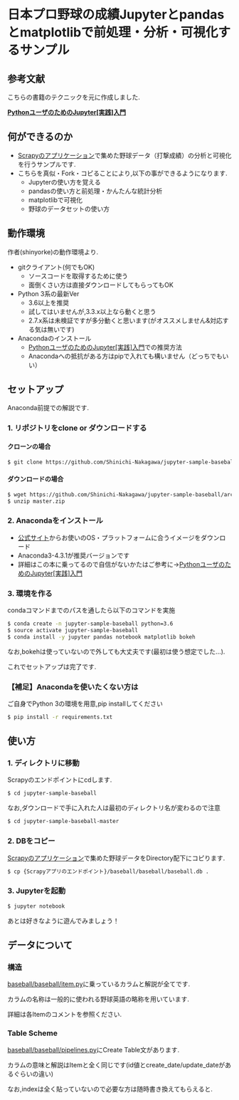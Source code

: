 # 日本プロ野球の成績Jupyterとpandasとmatplotlibで前処理・分析・可視化するサンプル

## 参考文献

こちらの書籍のテクニックを元に作成しました.

**[PythonユーザのためのJupyter[実践]入門](http://amzn.to/2hGnNaZ)**

## 何ができるのか

* [Scrapyのアプリケーション](https://github.com/Shinichi-Nakagawa/scrapy-sample-baseball)で集めた野球データ（打撃成績）の分析と可視化を行うサンプルです.
* こちらを真似・Fork・コピることにより,以下の事ができるようになります.
  * Jupyterの使い方を覚える
  * pandasの使い方と前処理・かんたんな統計分析
  * matplotlibで可視化
  * 野球のデータセットの使い方

## 動作環境

作者(shinyorke)の動作環境より.

* gitクライアント(何でもOK)
    * ソースコードを取得するために使う
    * 面倒くさい方は直接ダウンロードしてもらってもOK
* Python 3系の最新Ver
    * 3.6以上を推奨
    * 試してはいませんが,3.3.x以上なら動くと思う
    * 2.7.x系は未検証ですが多分動くと思います(がオススメしません&対応する気は無いです)
* Anacondaのインストール
    * [PythonユーザのためのJupyter[実践]入門](http://amzn.to/2hGnNaZ)での推奨方法
    * Anacondaへの抵抗がある方はpipで入れても構いません（どっちでもいい）

## セットアップ

Anaconda前提での解説です.

### 1. リポジトリをclone or ダウンロードする

#### クローンの場合

```bash
$ git clone https://github.com/Shinichi-Nakagawa/jupyter-sample-baseball.git
```

#### ダウンロードの場合

```bash
$ wget https://github.com/Shinichi-Nakagawa/jupyter-sample-baseball/archive/master.zip
$ unzip master.zip
```

### 2. Anacondaをインストール

* [公式サイト](https://repo.continuum.io/archive/)からお使いのOS・プラットフォームに合うイメージをダウンロード
* Anaconda3-4.3.1が推奨バージョンです
* 詳細はこの本に乗ってるので自信がないかたはご参考に→[PythonユーザのためのJupyter[実践]入門](http://amzn.to/2hGnNaZ)

### 3. 環境を作る

condaコマンドまでのパスを通したら以下のコマンドを実施

```bash
$ conda create -n jupyter-sample-baseball python=3.6
$ source activate jupyter-sample-baseball
$ conda install -y jupyter pandas notebook matplotlib bokeh
```

なお,bokehは使っていないので外しても大丈夫です(最初は使う想定でした...).

これでセットアップは完了です.

### 【補足】Anacondaを使いたくない方は

ご自身でPython 3の環境を用意,pip installしてください

```bash
$ pip install -r requirements.txt
```

## 使い方

### 1. ディレクトリに移動

Scrapyのエンドポイントにcdします.

```bash
$ cd jupyter-sample-baseball
```

なお,ダウンロードで手に入れた人は最初のディレクトリ名が変わるので注意

```bash
$ cd jupyter-sample-baseball-master
```

### 2. DBをコピー

[Scrapyのアプリケーション](https://github.com/Shinichi-Nakagawa/scrapy-sample-baseball)で集めた野球データをDirectory配下にコピります.

```bash
$ cp {Scrapyアプリのエンドポイント}/baseball/baseball/baseball.db .
```

### 3. Jupyterを起動

```bash
$ jupyter notebook
```

あとは好きなように遊んでみましょう！

## データについて

### 構造

[baseball/baseball/item.py](https://github.com/Shinichi-Nakagawa/scrapy-sample-baseball/blob/master/baseball/baseball/items.py)に乗っているカラムと解説が全てです.

カラムの名称は一般的に使われる野球英語の略称を用いています.

詳細は各Itemのコメントを参照ください.

### Table Scheme

[baseball/baseball/pipelines.py](https://github.com/Shinichi-Nakagawa/scrapy-sample-baseball/blob/master/baseball/baseball/pipelines.py)にCreate Table文があります.

カラムの意味と解説はItemと全く同じです(id値とcreate_date/update_dateがあるぐらいの違い)

なお,indexは全く貼っていないので必要な方は随時書き換えてもらえると.
